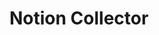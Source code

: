 <!--
 * @Author: HTT httishere0728@gmail.com
 * @Date: 2023-08-17 20:46:39
 * @LastEditors: HTT httishere0728@gmail.com
 * @LastEditTime: 2023-08-17 20:46:50
 * @FilePath: /Notion-Collector-v3/README.md
 * @Description: 这是默认设置,请设置`customMade`, 打开koroFileHeader查看配置 进行设置: https://github.com/OBKoro1/koro1FileHeader/wiki/%E9%85%8D%E7%BD%AE
-->
# Notion Collector
